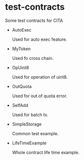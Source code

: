 # test-contracts

Some test contracts for CITA

* AutoExec

    Used for auto exec feature.

* MyToken

    Used fo cross chain.

* OpUint8

    Used for operation of uint8.

* OutQuota

    Used for out of quota error.

* SelfAdd

    Used for batch tx.

* SimpleStorage

    Common test example.

* LifeTimeExample
    
    Whole contract life time example.